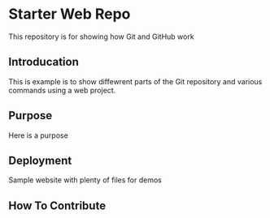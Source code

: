 # Starter Web Repo

This repository is for showing how Git and GitHub work  
## Introducation
This is example is to show diffewrent parts of the Git repository and various commands using a web project.
## Purpose
Here is a purpose
## Deployment

Sample website with plenty of files for demos

## How To Contribute